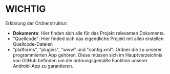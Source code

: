 ﻿# WICHTIG

Erklärung der Ordnerstruktur:
- <b>Dokumente</b>: Hier finden sich alle für das Projekt relevanten Dokumente.
- "Quellcode": Hier finded sich das eigendliche Projekt mit allen erstellen Quellcode-Dateien
- "platforms", "plugins", "www" und "config.xml": Ordner die zu unserer programmierten App gehören. Diese müssen sich im Hauptverzeichnis von GitHub befinden um die ordnungsgemäße Funktion unserer Android-App zu garantieren.
